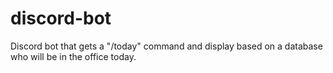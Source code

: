 # discord-bot

Discord bot that gets a "/today" command and display based on a database who will be in the office today.
